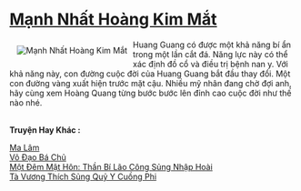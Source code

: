 <a href="https://truyenwiki.net/manh-nhat-hoang-kim-mat.35910/" title="Mạnh Nhất Hoàng Kim Mắt"><h1>Mạnh Nhất Hoàng Kim Mắt</h1></a><div style="display:table"><img align="right" style="float: left; padding: 10px;" src="https://truyenwiki.net/a/img/str/src/35910.jpg" alt="Mạnh Nhất Hoàng Kim Mắt">Huang Guang có được một khả năng bí ẩn trong một lần cắt đá. Năng lực này có thể xác định đồ cổ và điều trị bệnh nan y. Với khả năng này, con đường cuộc đời của Huang Guang bắt đầu thay đổi. Một con đường vàng xuất hiện trước mặt cậu. Nhiều mỹ nhân đang chờ đợi anh, hãy cùng xem Hoàng Quang từng bước bước lên đỉnh cao cuộc đời như thế nào nhé.</div><p><br><b>Truyện Hay Khác :</b></p><a href="https://truyenwiki.net/ma-lam.35573/" alt="Ma Lâm">Ma Lâm</a><br/><a href="https://github.com/nownovels/wikidich/tree/master/truyenhay/35467" alt="Võ Đạo Bá Chủ">Võ Đạo Bá Chủ</a><br/><a href="https://github.com/nownovels/wikidich/tree/master/truyenhay/35890" alt="Một Đêm Mật Hôn: Thần Bí Lão Công Sủng Nhập Hoài">Một Đêm Mật Hôn: Thần Bí Lão Công Sủng Nhập Hoài</a><br/><a href="https://github.com/nownovels/wikidich/tree/master/truyenhay/35783" alt="Tà Vương Thích Sủng Quỷ Y Cuồng Phi">Tà Vương Thích Sủng Quỷ Y Cuồng Phi</a><br/>